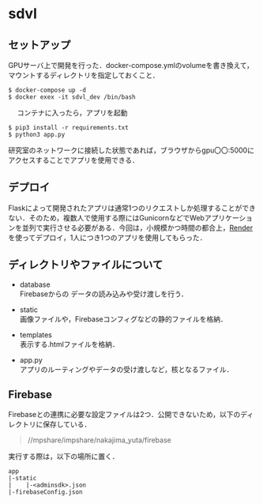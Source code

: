 # sdvl

## セットアップ
GPUサーバ上で開発を行った．docker-compose.ymlのvolumeを書き換えて，マウントするディレクトリを指定しておくこと．

    $ docker-compose up -d
    $ docker exex -it sdvl_dev /bin/bash
　
コンテナに入ったら，アプリを起動

    $ pip3 install -r requirements.txt
    $ python3 app.py
  研究室のネットワークに接続した状態であれば，ブラウザからgpu〇〇:5000にアクセスすることでアプリを使用できる．

## デプロイ
Flaskによって開発されたアプリは通常1つのリクエストしか処理することができない．そのため，複数人で使用する際にはGunicornなどでWebアプリケーションを並列で実行させる必要がある．今回は，小規模かつ時間の都合上，[Render](https://render.com/)を使ってデプロイ，1人につき1つのアプリを使用してもらった．

## ディレクトリやファイルについて

 - database \
Firebaseからの データの読み込みや受け渡しを行う．
 
 - static \
 画像ファイルや，Firebaseコンフィグなどの静的ファイルを格納．
 
 - templates \
 表示する.htmlファイルを格納．

- app.py \
アプリのルーティングやデータの受け渡しなど，核となるファイル．

## Firebase

Firebaseとの連携に必要な設定ファイルは2つ．公開できないため，以下のディレクトリに保存している．

> //mpshare/impshare/nakajima_yuta/firebase

実行する際は，以下の場所に置く．

    app
    |-static
	|    |-<adminsdk>.json
	|-firebaseConfig.json 
